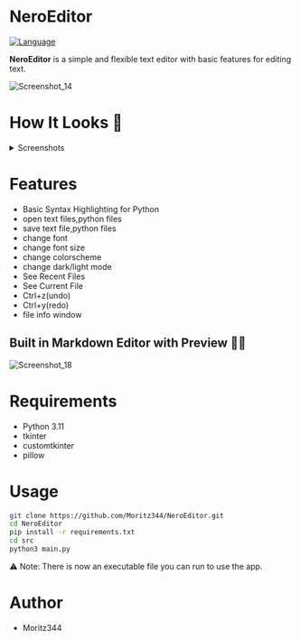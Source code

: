 # NeroEditor
[![Language](https://img.shields.io/badge/language-python-blue.svg?style=flat)](https://www.python.org) 

**NeroEditor** is a simple and flexible text editor with basic features for editing text.

![Screenshot_14](https://github.com/user-attachments/assets/40cb9241-1fa7-426f-bd53-3c06b6d3158c)


# How It Looks 👀
</details>
<details>
<summary>Screenshots</summary>
  


![start_screen](https://github.com/user-attachments/assets/8ee5ac0d-bbbd-4794-a47e-04d02bc31389)

![Screenshot_13](https://github.com/user-attachments/assets/91f8ac62-6df0-42bf-9fe0-9487c27b423e)

![Screenshot_1](https://github.com/user-attachments/assets/8145b247-5424-434e-ad8a-ed2e7b7b69a4)


</details>


# Features
- Basic Syntax Highlighting for Python
- open text files,python files
- save text file,python files
- change font
- change font size
- change colorscheme
- change dark/light mode
- See Recent Files
- See Current File
- Ctrl+z(undo)
- Ctrl+y(redo)
- file info window


## Built in Markdown Editor with Preview 🧙‍♂️
![Screenshot_18](https://github.com/user-attachments/assets/98398e0e-a263-407d-9ade-63d385a95754)


# Requirements
- Python 3.11
- tkinter
- customtkinter
- pillow



# Usage
```bash
git clone https://github.com/Moritz344/NeroEditor.git
cd NeroEditor
pip install -r requirements.txt
cd src
python3 main.py

```


⚠ Note: There is now an executable file you can run to use the app.



# Author
- Moritz344

